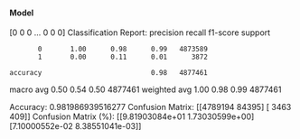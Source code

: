 #### Model
[0 0 0 ... 0 0 0]
Classification Report:
              precision    recall  f1-score   support

           0       1.00      0.98      0.99   4873589
           1       0.00      0.11      0.01      3872

    accuracy                           0.98   4877461
   macro avg       0.50      0.54      0.50   4877461
weighted avg       1.00      0.98      0.99   4877461

Accuracy: 0.981986939516277
Confusion Matrix:
[[4789194   84395]
 [   3463     409]]
Confusion Matrix (%):
[[9.81903084e+01 1.73030599e+00]
 [7.10000552e-02 8.38551041e-03]]

